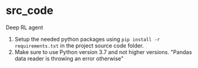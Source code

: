 # src_code
Deep RL agent
1. Setup the needed python packages using `pip install -r requirements.txt` in the project source code folder.
2. Make sure to use Python version 3.7 and not higher versions. "Pandas data reader is throwing an error otherwise"